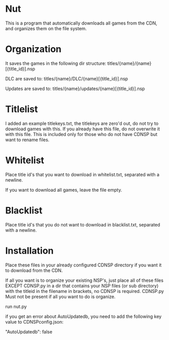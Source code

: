# Nut
This is a program  that automatically downloads all games from the CDN, and organizes them on the file system.

# Organization
It saves the games in the following dir structure: titles/{name}/{name}[{title_id}].nsp

DLC are saved to: titles/{name}/DLC/{name}[{title_id}].nsp

Updates  are saved to: titles/{name}/updates/{name}[{title_id}].nsp

# Titlelist
I added an example titlekeys.txt, the titlekeys are zero'd out, do not try to download games with this.  If you already have this file, do not overwrite it with this file.  This is included only for those who do not have CDNSP but want to rename files.

# Whitelist
Place title id's that you want to download in whitelist.txt, separated with a newline.

If you want to download all games, leave the file empty.

# Blacklist 
Place title id's that you do not want to download in blacklist.txt, separated with a newline.

# Installation
Place these files in your already configured CDNSP directory if you want it to download from the CDN.

If all you want is to organize your existing NSP's, just place all of these files EXCEPT CDNSP.py in a dir that contains your NSP files (or sub directory) with the titleid in the filename in brackets, no CDNSP is required.  CDNSP.py Must not be present if all you want to do is organize.

run nut.py

if you get an error about AutoUpdatedb, you need to add the following key value to CDNSPconfig.json:

"AutoUpdatedb": false
